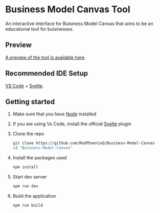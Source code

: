 # Business Model Canvas Tool

An interactive interface for Buisiness Model Canvas that aims to be an educational tool for buisinesses.

## Preview

[A preview of the tool is available here](https://redphoenixq.github.io/Business-Model-Canvas/).

## Recommended IDE Setup

[VS Code](https://code.visualstudio.com/) + [Svelte](https://marketplace.visualstudio.com/items?itemName=svelte.svelte-vscode).

## Getting started

1. Make sure that you have [Node](https://nodejs.org/en/download) installed
2. If you are using Vs Code, install the official [Svelte](https://marketplace.visualstudio.com/items?itemName=svelte.svelte-vscode) plugin
3. Clone the repo

   ```sh
   git clone https://github.com/RedPhoenixQ/Business-Model-Canvas
   cd "Business-Model-Canvas"
   ```

4. Install the packages used

   ```sh
   npm install
   ```

5. Start dev server

   ```sh
   npm run dev
   ```

6. Build the application

   ```sh
   npm run build
   ```
